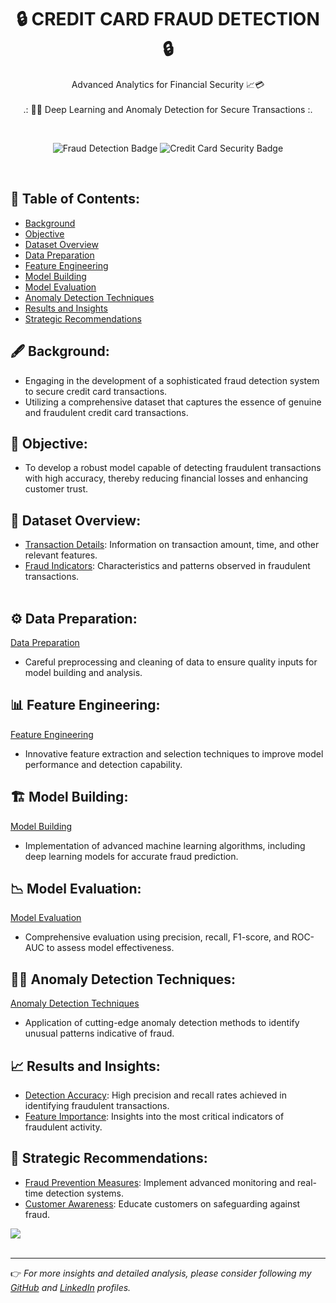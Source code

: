 <h1 align="center">🔒 CREDIT CARD FRAUD DETECTION 🔒</h1>
<p align="center">Advanced Analytics for Financial Security 📈💳<br><br>
.: 🕵️‍♂️ Deep Learning and Anomaly Detection for Secure Transactions :.
</p><br>
<p align="center">
  <img src="https://img.shields.io/static/v1?label=🕵️‍♂️&message=Fraud%20Detection&style=flat&color=blue" alt="Fraud Detection Badge"/>
  <img src="https://img.shields.io/static/v1?label=💳&message=Credit%20Card%20Security&style=flat&color=red" alt="Credit Card Security Badge"/>
</p>
<br>

## 📃 Table of Contents:
  - [Background](#-background)
  - [Objective](#-objective)
  - [Dataset Overview](#-dataset-overview)
  - [Data Preparation](#-data-preparation)
  - [Feature Engineering](#-feature-engineering)
  - [Model Building](#-model-building)
  - [Model Evaluation](#-model-evaluation)
  - [Anomaly Detection Techniques](#-anomaly-detection-techniques)
  - [Results and Insights](#-results-and-insights)
  - [Strategic Recommendations](#-strategic-recommendations)

## 🖋 Background:
*   Engaging in the development of a sophisticated fraud detection system to secure credit card transactions.
*   Utilizing a comprehensive dataset that captures the essence of genuine and fraudulent credit card transactions.

## 🎯 Objective:
*   To develop a robust model capable of detecting fraudulent transactions with high accuracy, thereby reducing financial losses and enhancing customer trust.

## 🧾 Dataset Overview:
* [Transaction Details](#-transaction-details): Information on transaction amount, time, and other relevant features.
* [Fraud Indicators](#-fraud-indicators): Characteristics and patterns observed in fraudulent transactions.
<br><br>

## ⚙ Data Preparation:
[Data Preparation](#-data-preparation)
*   Careful preprocessing and cleaning of data to ensure quality inputs for model building and analysis.

## 📊 Feature Engineering:
[Feature Engineering](#-feature-engineering)
*   Innovative feature extraction and selection techniques to improve model performance and detection capability.

## 🏗 Model Building:
[Model Building](#-model-building)
*   Implementation of advanced machine learning algorithms, including deep learning models for accurate fraud prediction.

## 📉 Model Evaluation:
[Model Evaluation](#-model-evaluation)
*   Comprehensive evaluation using precision, recall, F1-score, and ROC-AUC to assess model effectiveness.

## 🕵️‍♂️ Anomaly Detection Techniques:
[Anomaly Detection Techniques](#-anomaly-detection-techniques)
*   Application of cutting-edge anomaly detection methods to identify unusual patterns indicative of fraud.

## 📈 Results and Insights:
*   [Detection Accuracy](#-detection-accuracy): High precision and recall rates achieved in identifying fraudulent transactions.
*   [Feature Importance](#-feature-importance): Insights into the most critical indicators of fraudulent activity.

## 💼 Strategic Recommendations:
*   [Fraud Prevention Measures](#-fraud-prevention-measures): Implement advanced monitoring and real-time detection systems.
*   [Customer Awareness](#-customer-awareness): Educate customers on safeguarding against fraud.

[![](https://img.shields.io/badge/back%20to%20top-%E2%86%A9-blue)](#-table-of-contents)
<br><br>

---

👉 _For more insights and detailed analysis, please consider following my [GitHub](https://www.github.com/aimanfatihahhh) and [LinkedIn](linkedin.com/in/aimanfatihahh) profiles._

